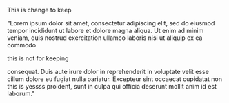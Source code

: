 This is change to keep

"Lorem ipsum dolor sit amet, consectetur adipiscing elit, sed do eiusmod tempor incididunt ut labore et dolore magna aliqua. Ut enim ad minim veniam, quis nostrud exercitation ullamco laboris nisi ut aliquip ex ea commodo 

this is not for keeping

consequat. Duis aute irure dolor in reprehenderit in voluptate velit esse cillum dolore eu fugiat nulla pariatur. Excepteur sint occaecat cupidatat non 
this is yessss
proident, sunt in culpa qui officia deserunt mollit anim id est laborum."